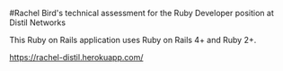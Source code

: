 #Rachel Bird's technical assessment for the Ruby Developer position at Distil Networks

This Ruby on Rails application uses Ruby on Rails 4+ and Ruby 2+.

https://rachel-distil.herokuapp.com/